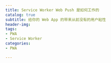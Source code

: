 ```yaml
---
title: Service Worker Web Push 是如何工作的
catalog: true
subtitle: 给你的 Web App 的带来从前没有的用户粘性
header-img:
tags:
- PWA
- Service Worker
categories:
- PWA

---
```

